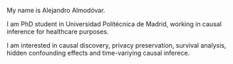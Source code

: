 My name is Alejandro Almodóvar.

I am PhD student in Universidad Politécnica de Madrid, working in causal inference for healthcare purposes.

I am interested in causal discovery, privacy preservation, survival analysis, hidden confounding effects and time-variying causal inferece.





